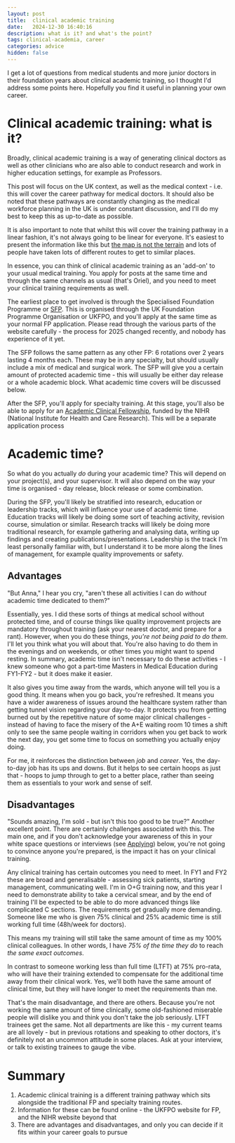 ```yaml
---
layout: post
title:  clinical academic training
date:   2024-12-30 16:40:16
description: what is it? and what's the point?
tags: clinical-academia, career
categories: advice
hidden: false
---
```


I get a lot of questions from medical students and more junior doctors in their foundation years about clinical academic training, so I thought I'd address some points here. Hopefully you find it useful in planning your own career.

# Clinical academic training: what is it?
Broadly, clinical academic training is a way of generating clinical doctors as well as other clinicians who are also able to conduct research and work in higher education settings, for example as Professors.

This post will focus on the UK context, as well as the medical context - i.e. this will cover the career pathway for medical doctors. It should also be noted that these pathways are constantly changing as the medical workforce planning in the UK is under constant discussion, and I'll do my best to keep this as up-to-date as possible.

It is also important to note that whilst this will cover the training pathway in a linear fashion, it's not always going to be linear for everyone. It's easiest to present the information like this but [the map is not the terrain](https://en.wikipedia.org/wiki/Map%E2%80%93territory_relation) and lots of people have taken lots of different routes to get to similar places.

In essence, you can think of clinical academic training as an 'add-on' to your usual medical training. You apply for posts at the same time and through the same channels as usual (that's Oriel), and you need to meet your clinical training requirements as well.

The earliest place to get involved is through the Specialised Foundation Programme or [SFP](https://foundationprogramme.nhs.uk/programmes/2-year-foundation-programme/specialised-foundation-programme/). This is organised through the UK Foundation Programme Organisation or UKFPO, and you'll apply at the same time as your normal FP application. Please read through the various parts of the website carefully - the process for 2025 changed recently, and nobody has experience of it yet.

The SFP follows the same pattern as any other FP: 6 rotations over 2 years lasting 4 months each. These may be in any specialty, but should usually include a mix of medical and surgical work. The SFP will give you a certain amount of protected academic time - this will usually be either day release or a whole academic block. What academic time covers will be discussed below.

After the SFP, you'll apply for specialty training. At this stage, you'll also be able to apply for an [Academic Clinical Fellowship](https://www.nihr.ac.uk/career-development/research-career-funding-programmes/predoctoral/academic-clinical-fellowship), funded by the NIHR (National Institute for Health and Care Research). This will be a separate application process

# Academic time?
So what do you actually *do* during your academic time? This will depend on your project(s), and your supervisor. It will also depend on the way your time is organised - day release, block release or some combination.

During the SFP, you'll likely be stratified into research, education or leadership tracks, which will influence your use of academic time. Education tracks will likely be doing some sort of teaching activity, revision course, simulation or similar. Research tracks will likely be doing more traditional research, for example gathering and analysing data, writing up findings and creating publications/presentations. Leadership is the track I'm least personally familiar with, but I understand it to be more along the lines of management, for example quality improvements or safety.

## Advantages

"But Anna," I hear you cry, "aren't these all activities I can do *without* academic time dedicated to them?"

Essentially, yes. I did these sorts of things at medical school without protected time, and of course things like quality improvement projects are mandatory throughout training (ask your nearest doctor, and prepare for a rant). However, when you do these things, *you're not being paid to do them*. I'll let you think what you will about that. You're also having to do them in the evenings and on weekends, or other times you might want to spend resting. In summary, academic time isn't necessary to do these activities - I knew someone who got a part-time Masters in Medical Education during FY1-FY2 - but it does make it easier.

It also gives you time away from the wards, which anyone will tell you is a good thing. It means when you go back, you're refreshed. It means you have a wider awareness of issues around the healthcare system rather than getting tunnel vision regarding your day-to-day. It protects you from getting burned out by the repetitive nature of some major clinical challenges - instead of having to face the misery of the A+E waiting room 10 times a shift only to see the same people waiting in corridors when you get back to work the next day, you get some time to focus on something you actually enjoy doing.

For me, it reinforces the distinction between *job* and *career*. Yes, the day-to-day job has its ups and downs. But it helps to see certain hoops as just that - hoops to jump through to get to a better place, rather than seeing them as essentials to your work and sense of self.

## Disadvantages

"Sounds amazing, I'm sold - but isn't this too good to be true?" Another excellent point. There are certainly challenges associated with this. The main one, and if you don't acknowledge your awareness of this in your white space questions or interviews (see [Applying](#applying)) below, you're not going to convince anyone you're prepared, is the impact it has on your clinical training.

Any clinical training has certain outcomes you need to meet. In FY1 and FY2 these are broad and generalisable - assessing sick patients, starting management, communicating well. I'm in O+G training now, and this year I need to demonstrate ability to take a cervical smear, and by the end of training I'll be expected to be able to do more advanced things like complicated C sections. The requirements get gradually more demanding. Someone like me who is given 75% clinical and 25% academic time is still working full time (48h/week for doctors).

This means my training will still take the same amount of time as my 100% clinical colleagues. In other words, I have *75% of the time they do* to reach *the same exact outcomes*.

In contrast to someone working less than full time (LTFT) at 75% pro-rata, who will have their training extended to compensate for the additional time away from their clinical work. Yes, we'll both have the same amount of clinical time, but they will have longer to meet the requirements than me.

That's the main disadvantage, and there are others. Because you're not working the same amount of time clinically, some old-fashioned miserable people will dislike you and think you don't take the job seriously. LTFT trainees get the same. Not all departments are like this - my current teams are all lovely - but in previous rotations and speaking to other doctors, it's definitely not an uncommon attitude in some places. Ask at your interview, or talk to existing trainees to gauge the vibe.

# Summary

1. Academic clinical training is a different training pathway which sits alongside the traditional FP and specialty training routes.
2. Information for these can be found online - the UKFPO website for FP, and the NIHR website beyond that
3. There are advantages and disadvantages, and only you can decide if it fits within your career goals to pursue
